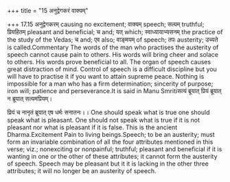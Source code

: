 +++
title = "15 अनुद्वेगकरं वाक्यम्"

+++
17.15 अनुद्वेगकरम् causing no excitement; वाक्यम् speech; सत्यम्
truthful; प्रियहितम् pleasant and beneficial; च and; यत् which;
स्वाध्यायाभ्यसनम् the practice of the study of the Vedas; च and; एव
also; वाङ्मयम् of speech; तपः austerity; उच्यते is called.Commentary The
words of the man who practises the austerity of speech cannot cause pain
to others. His words will bring cheer and solace to others. His words
prove beneficial to all. The organ of speech causes great distraction of
mind. Control of speech is a difficult discipline but you will have to
practise it if you want to attain supreme peace. Nothing is impossible
for a man who has a firm determination; sincerity of purpose; iron will;
patience and perseverance.It is said in Manu Smritiसत्यं ब्रूयात् प्रियं
ब्रूयात् न ब्रूयात् सत्यमप्रियम्।  
  
प्रियं च नानृतं ब्रूयात् एष धर्मः सनातनः।। One should speak what is true
one should speak what is pleasant. One should not speak what is true if
it is not pleasant nor what is pleasant if it is false. This is the
ancient Dharma.Excitement Pain to living beings.Speech; to be an
austerity; must form an invariable combination of all the four
attributes mentioned in this verse; viz.; nonexciting or nonpainful;
truthful; pleasant and beneficial if it is wanting in one or the other
of these attributes; it cannot form the austerity of speech. Speech may
be pleasant but it it is lacking in the other three attributes; it will
no longer be an austerity of speech.
